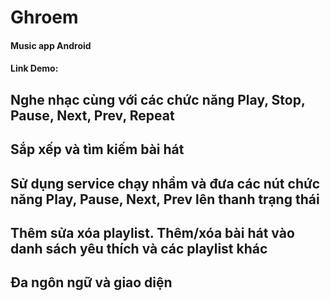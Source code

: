 # Ghroem
#### Music app Android
#### Link Demo: 


## Nghe nhạc cùng với các chức năng Play, Stop, Pause, Next, Prev, Repeat



## Sắp xếp và tìm kiếm bài hát



## Sử dụng service chạy nhầm và đưa các nút chức năng Play, Pause, Next, Prev lên thanh trạng thái



## Thêm sửa xóa playlist. Thêm/xóa bài hát vào danh sách yêu thích và các playlist khác



## Đa ngôn ngữ và giao diện

